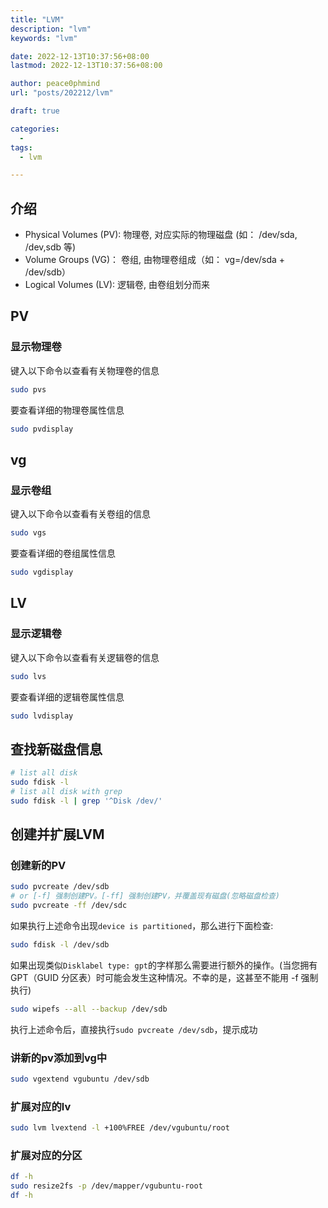 ```yaml
---
title: "LVM"
description: "lvm"
keywords: "lvm"

date: 2022-12-13T10:37:56+08:00
lastmod: 2022-12-13T10:37:56+08:00

author: peace0phmind
url: "posts/202212/lvm"

draft: true

categories:
  -
tags:
  - lvm

---
```


## 介绍
- Physical Volumes (PV): 物理卷, 对应实际的物理磁盘 (如： /dev/sda, /dev,sdb 等)
- Volume Groups (VG)： 卷组, 由物理卷组成（如： vg=/dev/sda + /dev/sdb）
- Logical Volumes (LV): 逻辑卷, 由卷组划分而来

## PV

### 显示物理卷
键入以下命令以查看有关物理卷的信息
```bash
sudo pvs
```

要查看详细的物理卷属性信息
```bash
sudo pvdisplay
```

## vg

### 显示卷组
键入以下命令以查看有关卷组的信息

```bash
sudo vgs
```

要查看详细的卷组属性信息
```bash
sudo vgdisplay
```

## LV

### 显示逻辑卷
键入以下命令以查看有关逻辑卷的信息

```bash
sudo lvs
```

要查看详细的逻辑卷属性信息
```bash
sudo lvdisplay
```

## 查找新磁盘信息
```bash
# list all disk
sudo fdisk -l
# list all disk with grep
sudo fdisk -l | grep '^Disk /dev/'
```

## 创建并扩展LVM

### 创建新的PV

```bash
sudo pvcreate /dev/sdb
# or [-f] 强制创建PV。[-ff] 强制创建PV，并覆盖现有磁盘(忽略磁盘检查)
sudo pvcreate -ff /dev/sdc
```

如果执行上述命令出现`device is partitioned`，那么进行下面检查:
```bash
sudo fdisk -l /dev/sdb
```
如果出现类似`Disklabel type: gpt`的字样那么需要进行额外的操作。(当您拥有GPT（GUID 分区表）时可能会发生这种情况。不幸的是，这甚至不能用 -f 强制执行)

```bash
sudo wipefs --all --backup /dev/sdb
```
执行上述命令后，直接执行`sudo pvcreate /dev/sdb`，提示成功

### 讲新的pv添加到vg中
```bash
sudo vgextend vgubuntu /dev/sdb
```

### 扩展对应的lv
```bash
sudo lvm lvextend -l +100%FREE /dev/vgubuntu/root
```

### 扩展对应的分区
```bash
df -h
sudo resize2fs -p /dev/mapper/vgubuntu-root
df -h
```